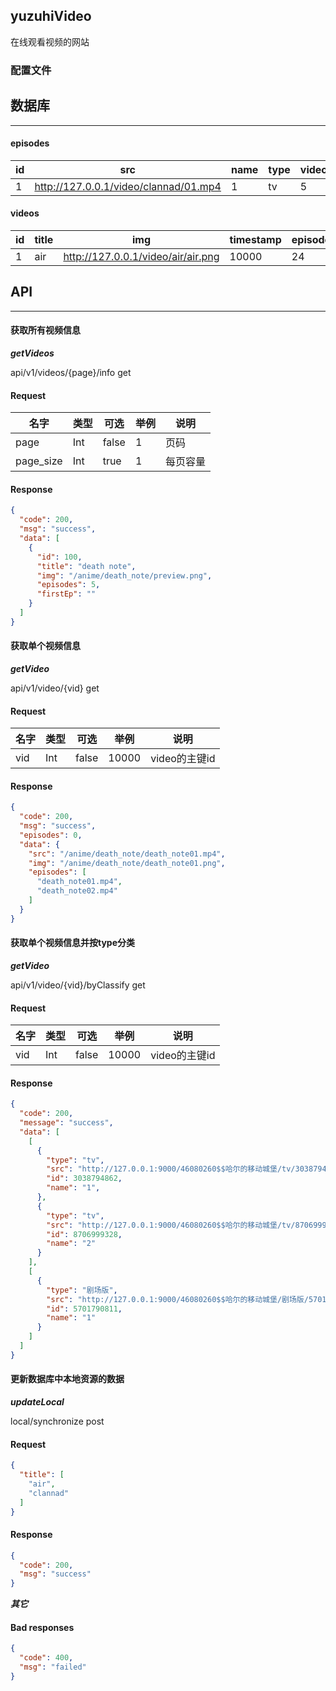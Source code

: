 ## yuzuhiVideo

在线观看视频的网站

### 配置文件

## 数据库

****

#### episodes

|id|src|name|type|videoID|position|timestamp|
|---|---|---|---|---|---|---|
|1|http://127.0.0.1/video/clannad/01.mp4|1|tv|5|local|10000|

#### videos

|id|title|img|timestamp|episodes|position|
|---|---|---|---|---|---|
|1|air|http://127.0.0.1/video/air/air.png|10000|24|local|

## API

****

#### 获取所有视频信息

***getVideos***

api/v1/videos/{page}/info get

#### Request

|名字|类型|可选|举例|说明|
|---|---|---|---|---|
|page|Int|false|1|页码|
|page_size|Int|true|1|每页容量|

#### Response

```json
{
  "code": 200,
  "msg": "success",
  "data": [
    {
      "id": 100,
      "title": "death note",
      "img": "/anime/death_note/preview.png",
      "episodes": 5,
      "firstEp": ""
    }
  ]
}
```

#### 获取单个视频信息

***getVideo***

api/v1/video/{vid} get

#### Request

|名字|类型|可选|举例|说明|
|---|---|---|---|---|
|vid|Int|false|10000|video的主键id|

#### Response

```json
{
  "code": 200,
  "msg": "success",
  "episodes": 0,
  "data": {
    "src": "/anime/death_note/death_note01.mp4",
    "img": "/anime/death_note/death_note01.png",
    "episodes": [
      "death_note01.mp4",
      "death_note02.mp4"
    ]
  }
}
```

#### 获取单个视频信息并按type分类

***getVideo***

api/v1/video/{vid}/byClassify get

#### Request

|名字|类型|可选|举例|说明|
|---|---|---|---|---|
|vid|Int|false|10000|video的主键id|

#### Response

```json
{
  "code": 200,
  "message": "success",
  "data": [
    [
      {
        "type": "tv",
        "src": "http://127.0.0.1:9000/46080260$$哈尔的移动城堡/tv/3038794862$$1.mp4",
        "id": 3038794862,
        "name": "1",
      },
      {
        "type": "tv",
        "src": "http://127.0.0.1:9000/46080260$$哈尔的移动城堡/tv/8706999328$$2.mp4",
        "id": 8706999328,
        "name": "2"
      }
    ],
    [
      {
        "type": "剧场版",
        "src": "http://127.0.0.1:9000/46080260$$哈尔的移动城堡/剧场版/5701790811$$1.mp4",
        "id": 5701790811,
        "name": "1"
      }
    ]
  ]
}
```

#### 更新数据库中本地资源的数据

***updateLocal***

local/synchronize post

#### Request

```json
{
  "title": [
    "air",
    "clannad"
  ]
}
```

#### Response

```json
{
  "code": 200,
  "msg": "success"
}
```

***其它***

#### Bad responses

```json
{
  "code": 400,
  "msg": "failed"
}


```

